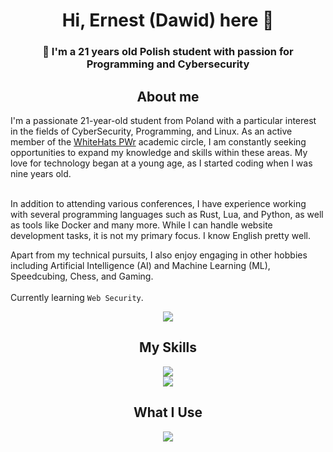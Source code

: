 <h1 align=center>Hi, Ernest (Dawid) here 👋</h1>

<h3 align=center>🔭 I'm a 21 years old Polish student with passion for Programming and Cybersecurity </h3>

<h2 align=center>About me</h2>
I'm a passionate 21-year-old student from Poland with a particular interest in the fields of CyberSecurity, Programming, and Linux. As an active member of the <a href="https://whitehats.pwr.edu.pl/">WhiteHats PWr</a> academic circle, I am constantly seeking opportunities to expand my knowledge and skills within these areas. My love for technology began at a young age, as I started coding when I was nine years old. <br><br>

In addition to attending various conferences, I have experience working with several programming languages such as Rust, Lua, and Python, as well as tools like Docker and many more. While I can handle website development tasks, it is not my primary focus. I know English pretty well. <br>

Apart from my technical pursuits, I also enjoy engaging in other hobbies including Artificial Intelligence (AI) and Machine Learning (ML), Speedcubing, Chess, and Gaming. <br><br>
Currently learning `Web Security`. <br>

<p align="center">
  <a href="https://github.com/Ernest1338/">
    <img src="https://api.githubtrends.io/user/svg/Ernest1338/langs?time_range=one_year&loc_metric=changed&theme=dark">
  </a>
</p>

<h2 align=center>My Skills</h2>
<p align="center">
  <img src="https://skillicons.dev/icons?i=linux,rust,py,lua,git,bash" /></br>
  <img src="https://skillicons.dev/icons?i=c,cpp,js,html,css,htmx" />
</p>

<h2 align=center>What I Use</h2>
<p align="center">
  <img src="https://skillicons.dev/icons?i=linux,neovim,gitlab,github,docker,nix,arch" />
</p>
